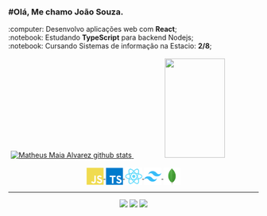 

<div>
      <h3>#Olá, Me chamo João Souza.</h3>
      :computer:  Desenvolvo aplicações web com <strong>React</strong>; <br>
      :notebook:  Estudando <strong>TypeScript</strong> para backend Nodejs; <br>
      :notebook:  Cursando Sistemas de informação na Estacio: <strong>2/8</strong>; <br>
      <br>
 </div>

<div align="center">
  <a href="https://github.com/JoaoSouz4
">
        
<div align="center">  
  <img width="49%" height="200px" src="https://github-readme-stats.vercel.app/api?username=Joaosouz4&show_icons=true&count_private=true&hide_border=true&title_color=00bfbf&icon_color=00bfbf&text_color=c9d1d9&bg_color=0d1117" alt="Matheus Maia Alvarez github stats" /> 
  <img width="49%" height="200px" src="https://github-readme-stats.vercel.app/api/top-langs/?username=JoaoSouz4&layout=compact&hide_border=true&title_color=00bfbf&text_color=00bfbf&bg_color=0d1117" />
</div>


       
</div>
  <div style="display: inline_block" align="center"><br>
  <img align="center"  height="35" width="35" src="https://raw.githubusercontent.com/devicons/devicon/master/icons/javascript/javascript-plain.svg">
  <img align="center"  height="35" width="35" src="https://raw.githubusercontent.com/devicons/devicon/master/icons/typescript/typescript-plain.svg">
  <img align="center"  height="35" width="35" src="https://raw.githubusercontent.com/devicons/devicon/master/icons/react/react-original.svg">
  <img align="center"  height="35" width="35" src="https://github.com/devicons/devicon/blob/master/icons/tailwindcss/tailwindcss-plain.svg">
  
  <img align="center" alt="Rafa-Mongo" height="35" width="35" src="https://raw.githubusercontent.com/devicons/devicon/master/icons/mongodb/mongodb-original.svg">
</div>
  
  <div>
    <hr>
  </div>
  
  <div align="center"> 
  <a href="https://www.instagram.com/jv.art.0/" target="_blank"><img src="https://img.shields.io/badge/-Instagram-%23E4405F?style=for-the-badge&logo=instagram&logoColor=white" target="_blank"></a>
  <a href = "mailto:joaosouz8@gmail.com"><img src="https://img.shields.io/badge/-Gmail-%23333?style=for-the-badge&logo=gmail&logoColor=white" target="_blank"></a>
  <a href="https://www.linkedin.com/in/jo%C3%A3o-vitor-souza-508a30231/" target="_blank"><img src="https://img.shields.io/badge/-LinkedIn-%230077B5?style=for-the-badge&logo=linkedin&logoColor=white" target="_blank"></a> 
</div>
